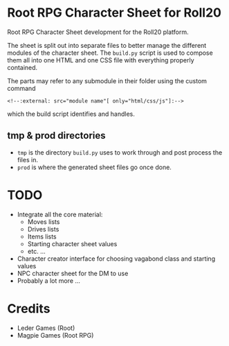 # Root RPG Character Sheet for Roll20
Root RPG Character Sheet development for the Roll20 platform.

The sheet is split out into separate files to better manage the different modules of the character sheet. The `build.py` script is used to compose them all into one HTML and one CSS file with everything properly contained.

The parts may refer to any submodule in their folder using the custom command
```
<!--:external: src="module name"[ only="html/css/js"]:-->
```
which the build script identifies and handles.

## tmp & prod directories
* `tmp` is the directory `build.py` uses to work through and post process the files in.  
* `prod` is where the generated sheet files go once done.

# TODO
* Integrate all the core material:
  * Moves lists
  * Drives lists
  * Items lists
  * Starting character sheet values
  * etc. ...
* Character creator interface for choosing vagabond class and starting values
* NPC character sheet for the DM to use
* Probably a lot more ...

# Credits
* Leder Games (Root)
* Magpie Games (Root RPG)
